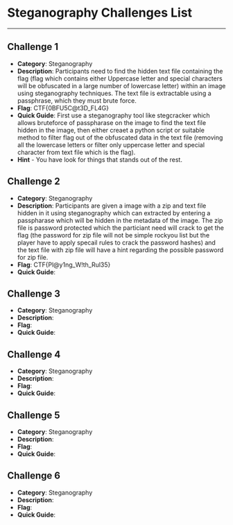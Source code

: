 # Steganography Challenges List
****

## Challenge 1 
  - **Category**: Steganography
  - **Description**: Participants need to find the hidden text file containing the flag (flag which contains either Uppercase letter and special characters will be obfuscated in a large number of lowercase letter) within an image using steganography techniques. The text file is extractable using a passphrase, which they must brute force.
  - **Flag**: CTF{0BFU5C@t3D_FL4G}
  - **Quick Guide**: First use a steganography tool like stegcracker which allows bruteforce of passpharase on the image to find the text file hidden in the image, then either creaet a python script or suitable method to filter flag out of the obfuscated data in the text file (removing all the lowercase letters or filter only uppercase letter and special character from text file which is the flag).
  - **Hint** - You have look for things that stands out of the rest.

## Challenge 2
  - **Category**: Steganography
  - **Description**: Participants are given a image with a zip and text file hidden in it using steganography which can extracted by entering a passpharase which will be hidden in the metadata of the image. The zip file is password protected which the particiant need will crack to get the flag (the password for zip file will not be simple rockyou list but the player have to apply specail rules to crack the password hashes) and the text file with zip file will have a hint regarding the possible password for zip file.
  - **Flag**: CTF{Pl@y1ng_W!th_Rul35}
  - **Quick Guide**: 

## Challenge 3 
  - **Category**: Steganography
  - **Description**: 
  - **Flag**: 
  - **Quick Guide**: 

## Challenge 4
  - **Category**: Steganography
  - **Description**: 
  - **Flag**: 
  - **Quick Guide**: 

## Challenge 5
  - **Category**: Steganography
  - **Description**: 
  - **Flag**: 
  - **Quick Guide**:

## Challenge 6
  - **Category**: Steganography
  - **Description**: 
  - **Flag**: 
  - **Quick Guide**: 

